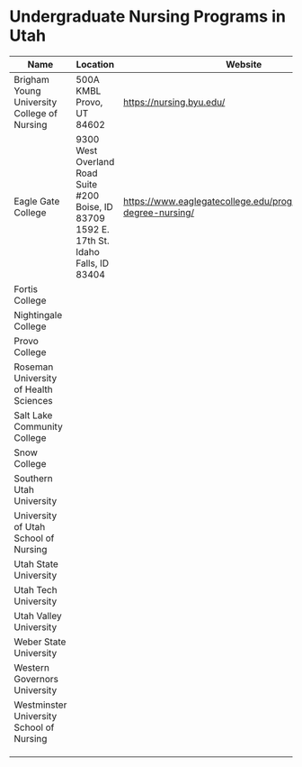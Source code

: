 # Undergraduate Nursing Programs in Utah

| Name | Location | Website | Accreditation | Contact |
| --- | --- | --- | --- | --- |
| Brigham Young University College of Nursing | 500A KMBL Provo, UT 84602 | https://nursing.byu.edu/ | CCNE | Jane H. Lassetter, PhD, RN |
| Eagle Gate College | 9300 West Overland Road Suite #200 Boise, ID 83709<br>1592 E. 17th St. Idaho Falls, ID 83404<br> | https://www.eaglegatecollege.edu/programs/bachelors-degree-nursing/ | CCNE |  |
| Fortis College |  |  |  |  |
| Nightingale College |  |  |  |  |
| Provo College |  |  |  |  |
| Roseman University of Health Sciences |  |  |  |  |
| Salt Lake Community College |  |  |  |  |
| Snow College |  |  |  |  |
| Southern Utah University |  |  |  |  |
| University of Utah School of Nursing |  |  |  |  |
| Utah State University |  |  |  |  |
| Utah Tech University |  |  |  |  |
| Utah Valley University |  |  |  |  |
| Weber State University |  |  |  |  |
| Western Governors University |  |  |  |  |
| Westminster University School of Nursing |  |  |  |  |
|  |  |  |  |  |
|  |  |  |  |  |
|  |  |  |  |  |
